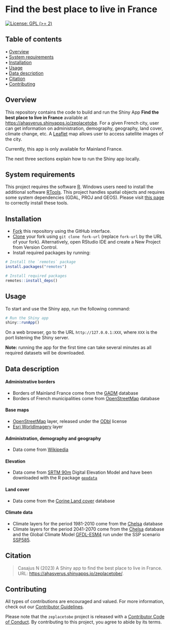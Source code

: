 # Find the best place to live in France

<!-- badges: start -->
[![License: GPL (\>=
2)](https://img.shields.io/badge/License-GPL%20%28%3E%3D%202%29-blue.svg)](https://choosealicense.com/licenses/gpl-2.0/)
<!-- badges: end -->



## Table of contents

<p align="left">
• <a href="#overview">Overview</a><br>
• <a href="#system-requirements">System requirements</a><br>
• <a href="#installation">Installation</a><br>
• <a href="#usage">Usage</a><br>
• <a href="#data-description">Data description</a><br>
• <a href="#citation">Citation</a><br>
• <a href="#contributing">Contributing</a>
</p>


## Overview

This repository contains the code to build and run the Shiny App **Find the best place to live in France** available at <https://ahasverus.shinyapps.io/zeplacetobe>. For a given French city, user can get information on administration, demography, geography, land cover, climate change, etc. A [Leaflet](https://rstudio.github.io/leaflet/) map allows user to access satellite images of the city.

Currently, this app is only available for Mainland France.

The next three sections explain how to run the Shiny app locally.


## System requirements

This project requires the software [R](https://cran.r-project.org/). Windows users need to install the additional software [RTools](https://cran.r-project.org/bin/windows/Rtools/).
This project handles spatial objects and requires some system dependencies (GDAL, PROJ and GEOS). Please visit [this page](https://github.com/r-spatial/sf/#installing) to correctly install these tools.


## Installation

- [Fork](https://docs.github.com/en/get-started/quickstart/contributing-to-projects) this repository using the GitHub interface.
- [Clone](https://docs.github.com/en/repositories/creating-and-managing-repositories/cloning-a-repository) 
your fork using `git clone fork-url` (replace `fork-url` by the URL of your fork). 
Alternatively, open RStudio IDE and create a New Project from Version Control.
- Install required packages by running:


```r
# Install the `remotes` package
install.packages("remotes")

# Install required packages
remotes::install_deps()
```



## Usage

To start and use the Shiny app, run the following command:

```r
# Run the Shiny app
shiny::runApp()
```

On a web browser, go to the URL `http://127.0.0.1:XXX`, where `XXX` is the port listening the Shiny server.

**Note:** running the app for the first time can take several minutes as all required datasets will be downloaded.



## Data description

#### Administrative borders

- Borders of Mainland France come from the [GADM](https://gadm.org) database
- Borders of French municipalities come from [OpenStreetMap](https://www.data.gouv.fr/fr/datasets/decoupage-administratif-communal-francais-issu-d-openstreetmap/) database


#### Base maps

- [OpenStreetMap](https://www.openstreetmap.org/copyright/) layer, released under the [ODbl](https://opendatacommons.org/licenses/odbl/) license
- [Esri WorldImagery](https://www.arcgis.com/home/item.html?id=10df2279f9684e4a9f6a7f08febac2a9) layer


#### Administration, demography and geography

- Data come from [Wikipedia](https://wikipedia.org/)


#### Elevation

- Data come from [SRTM 90m](https://csidotinfo.wordpress.com/data/srtm-90m-digital-elevation-database-v4-1/) Digital Elevation Model and have been downloaded with the R package [`geodata`](https://cran.r-project.org/package=geodata)


#### Land cover

- Data come from the [Corine Land cover](https://www.statistiques.developpement-durable.gouv.fr/corine-land-cover-0?rubrique=348&dossier=1759) database


#### Climate data

- Climate layers for the period 1981-2010 come from the [Chelsa](https://chelsa-climate.org/) database
- Climate layers for the period 2041-2070 come from the [Chelsa](https://chelsa-climate.org/) database and the Global Climate Model [GFDL-ESM4](https://www.gfdl.noaa.gov/earth-system-esm4/) run under the SSP scenario [SSP585](https://view.es-doc.org/?renderMethod=name&project=cmip6&type=cim.2.designing.NumericalExperiment&client=esdoc-url-rewrite&name=ssp585).


## Citation

> Casajus N (2023) A Shiny app to find the best place to live in France. URL: <https://ahasverus.shinyapps.io/zeplacetobe/>.


## Contributing

All types of contributions are encouraged and valued. For more
information, check out our [Contributor
Guidelines](https://github.com/ahasverus/zeplacetobe/blob/main/CONTRIBUTING.md).

Please note that the `zeplacetobe` project is released with a
[Contributor Code of
Conduct](https://contributor-covenant.org/version/2/1/CODE_OF_CONDUCT.html).
By contributing to this project, you agree to abide by its terms.
